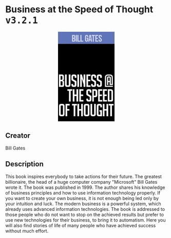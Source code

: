 
# Business at the Speed of Thought <kbd>v3.2.1</kbd>

<center>
  <img src="./cover-1024.jpg"/>
</center>

## Creator
Bill Gates

## Description
<p>This book inspires everybody to take actions for their future. The greatest billionaire, the head of a huge computer company "Microsoft" Bill Gates wrote it. The book was published in 1999. The author shares his knowledge of business principles and how to use information technology properly. If you want to create your own business, it is not enough being led only by your intuition and luck. The modern business is a powerful system, which already uses advanced information technologies. The book is addressed to those people who do not want to stop on the achieved results but prefer to use new technologies for their business, to bring it to automatism. Here you will also find stories of life of many people who have achieved success without much effort.  </p>
